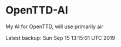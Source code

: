 # OpenTTD-AI
My AI for OpenTTD, will use primarily air

Latest backup: Sun Sep 15 13:15:01 UTC 2019
